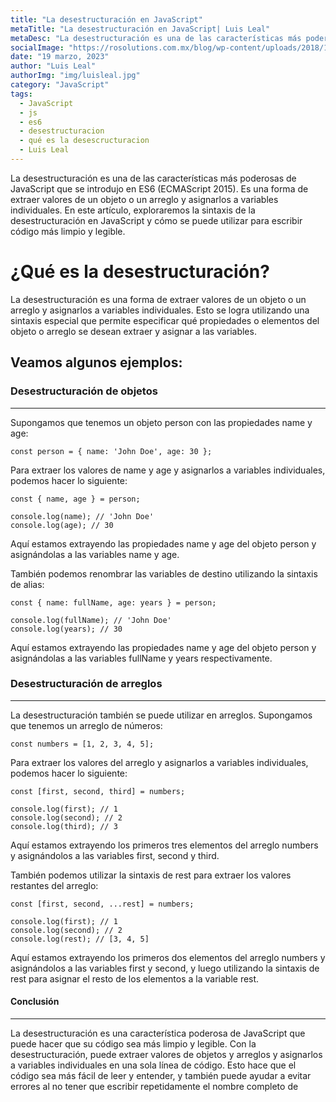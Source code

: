 ```yaml
---
title: "La desestructuración en JavaScript"
metaTitle: "La desestructuración en JavaScript| Luis Leal"
metaDesc: "La desestructuración es una de las características más poderosas de JavaScript que se introdujo en ES6 (ECMAScript 2015). Es una forma de extraer valores de un objeto o un arreglo y asignarlos a variables individuales."
socialImage: "https://rosolutions.com.mx/blog/wp-content/uploads/2018/11/es6.jpeg"
date: "19 marzo, 2023"
author: "Luis Leal"
authorImg: "img/luisleal.jpg"
category: "JavaScript"
tags:
  - JavaScript
  - js
  - es6
  - desestructuracion
  - qué es la desescructuracion
  - Luis Leal
---
```


La desestructuración es una de las características más poderosas de JavaScript que se introdujo en ES6 (ECMAScript 2015). Es una forma de extraer valores de un objeto o un arreglo y asignarlos a variables individuales. En este artículo, exploraremos la sintaxis de la desestructuración en JavaScript y cómo se puede utilizar para escribir código más limpio y legible.

# ¿Qué es la desestructuración?

La desestructuración es una forma de extraer valores de un objeto o un arreglo y asignarlos a variables individuales. Esto se logra utilizando una sintaxis especial que permite especificar qué propiedades o elementos del objeto o arreglo se desean extraer y asignar a las variables.

## Veamos algunos ejemplos:

### Desestructuración de objetos
----

Supongamos que tenemos un objeto person con las propiedades name y age:

```
const person = { name: 'John Doe', age: 30 };
```
Para extraer los valores de name y age y asignarlos a variables individuales, podemos hacer lo siguiente:

```
const { name, age } = person;

console.log(name); // 'John Doe'
console.log(age); // 30
```

Aquí estamos extrayendo las propiedades name y age del objeto person y asignándolas a las variables name y age.

También podemos renombrar las variables de destino utilizando la sintaxis de alias:

```
const { name: fullName, age: years } = person;

console.log(fullName); // 'John Doe'
console.log(years); // 30
```

Aquí estamos extrayendo las propiedades name y age del objeto person y asignándolas a las variables fullName y years respectivamente.

### Desestructuración de arreglos
----

La desestructuración también se puede utilizar en arreglos. Supongamos que tenemos un arreglo de números:

```
const numbers = [1, 2, 3, 4, 5];
```
Para extraer los valores del arreglo y asignarlos a variables individuales, podemos hacer lo siguiente:

```
const [first, second, third] = numbers;

console.log(first); // 1
console.log(second); // 2
console.log(third); // 3
```

Aquí estamos extrayendo los primeros tres elementos del arreglo numbers y asignándolos a las variables first, second y third.

También podemos utilizar la sintaxis de rest para extraer los valores restantes del arreglo:


```
const [first, second, ...rest] = numbers;

console.log(first); // 1
console.log(second); // 2
console.log(rest); // [3, 4, 5]
```

Aquí estamos extrayendo los primeros dos elementos del arreglo numbers y asignándolos a las variables first y second, y luego utilizando la sintaxis de rest para asignar el resto de los elementos a la variable rest.

#### Conclusión
----

La desestructuración es una característica poderosa de JavaScript que puede hacer que su código sea más limpio y legible. Con la desestructuración, puede extraer valores de objetos y arreglos y asignarlos a variables individuales en una sola línea de código. Esto hace que el código sea más fácil de leer y entender, y también puede ayudar a evitar errores al no tener que escribir repetidamente el nombre completo de